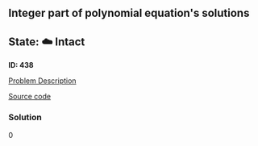 ## Integer part of polynomial equation's solutions

## State: :cloud: **Intact**

**ID: 438**

[Problem Description](https://projecteuler.net/problem=438)

[Source code](main.cpp)

### Solution
0